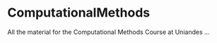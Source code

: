ComputationalMethods
============================

All the material for the Computational Methods Course at Uniandes
...
